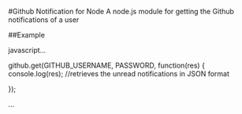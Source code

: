 #Github Notification for Node
A node.js module for getting the Github notifications of a user

##Example 

javascript...

github.get(GITHUB_USERNAME, PASSWORD, function(res) {
	console.log(res); //retrieves the unread notifications in JSON format
	
});

...